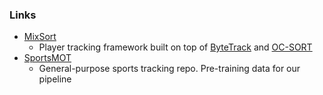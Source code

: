 ### Links

- [MixSort](https://github.com/MCG-NJU/MixSort)
    - Player tracking framework built on top of [ByteTrack](https://github.com/ifzhang/ByteTrack) and [OC-SORT](https://github.com/noahcao/OC_SORT)
- [SportsMOT](https://github.com/MCG-NJU/SportsMOT)
    - General-purpose sports tracking repo. Pre-training data for our pipeline